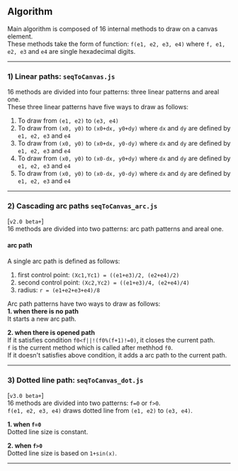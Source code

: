 ## Algorithm
Main algorithm is composed of 16 internal methods to draw on a canvas element.  
These methods take the form of function: `f(e1, e2, e3, e4)` where `f, e1, e2, e3` and `e4` are single hexadecimal digits.  
___

### 1) Linear paths: `seqToCanvas.js`
16 methods are divided into four patterns: three linear patterns and areal one.  
These three linear patterns have five ways to draw as follows:  
1. To draw from `(e1, e2)` to `(e3, e4)`
2. To draw from `(x0, y0)` to `(x0+dx, y0+dy)` where `dx` and `dy` are defined by `e1, e2, e3` and `e4`
3. To draw from `(x0, y0)` to `(x0+dx, y0-dy)` where `dx` and `dy` are defined by `e1, e2, e3` and `e4`
4. To draw from `(x0, y0)` to `(x0-dx, y0+dy)` where `dx` and `dy` are defined by `e1, e2, e3` and `e4`
5. To draw from `(x0, y0)` to `(x0-dx, y0-dy)` where `dx` and `dy` are defined by `e1, e2, e3` and `e4`
___

### 2) Cascading arc paths `seqToCanvas_arc.js`
[`v2.0 beta+`]  
16 methods are divided into two patterns: arc path patterns and areal one.

#### arc path
A single arc path is defined as follows:  
1. first control point: `(Xc1,Yc1) = ((e1+e3)/2, (e2+e4)/2)`
2. second control point: `(Xc2,Yc2) = ((e1+e3)/4, (e2+e4)/4)`
3. radius: `r = (e1+e2+e3+e4)/8`

Arc path patterns have two ways to draw as follows:  
**1. when there is no path**  
    It starts a new arc path.  
    
**2. when there is opened path**  
    If it satisfies condition `f0<f||!(f0%(f+1)!=0)`, it closes the current path.  
    `f` is the current method which is called after methhod `f0`.  
    If it doesn't satisfies above condition, it adds a arc path to the current path.
___

### 3) Dotted line path: `seqToCanvas_dot.js`
[`v3.0 beta+`]  
16 methods are divided into two patterns: `f=0` or `f>0`.  
`f(e1, e2, e3, e4)` draws dotted line from `(e1, e2)` to `(e3, e4)`.

**1. when `f=0`**  
  Dotted line size is constant.

**2. when `f>0`**  
  Dotted line size is based on `1+sin(x)`.

___
